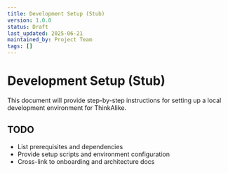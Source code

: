```yaml
---
title: Development Setup (Stub)
version: 1.0.0
status: Draft
last_updated: 2025-06-21
maintained_by: Project Team
tags: []
---
```


# Development Setup (Stub)

This document will provide step-by-step instructions for setting up a local development environment for ThinkAlike.

## TODO
- List prerequisites and dependencies
- Provide setup scripts and environment configuration
- Cross-link to onboarding and architecture docs
